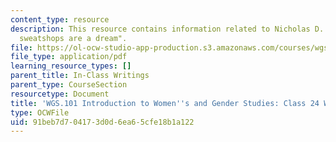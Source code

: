 ```yaml
---
content_type: resource
description: This resource contains information related to Nicholas D. Kristof's "where
  sweatshops are a dream".
file: https://ol-ocw-studio-app-production.s3.amazonaws.com/courses/wgs-101-introduction-to-womens-and-gender-studies-fall-2014/91beb7d704173d0d6ea65cfe18b1a122_MITWGS_101F14_InClass24.pdf
file_type: application/pdf
learning_resource_types: []
parent_title: In-Class Writings
parent_type: CourseSection
resourcetype: Document
title: 'WGS.101 Introduction to Women''s and Gender Studies: Class 24 Writing'
type: OCWFile
uid: 91beb7d7-0417-3d0d-6ea6-5cfe18b1a122
---
```

